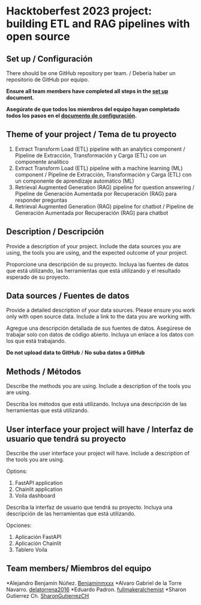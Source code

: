 # Hacktoberfest 2023 project: building ETL and RAG pipelines with open source 

## Set up /  Configuración

There should be one GitHub repository per team. /  Debería haber un repositorio de GitHub por equipo.

**Ensure all team members have completed all steps in the [set up](setup.md) document.**

**Asegúrate de que todos los miembros del equipo hayan completado todos los pasos en el [documento de configuración](setup-espanol.md).**

## Theme of your project / Tema de tu proyecto

1. Extract Transform Load (ETL) pipeline with an analytics component / Pipeline de Extracción, Transformación y Carga (ETL) con un componente analítico
2. Extract Transform Load (ETL) pipeline with a machine learning (ML) component  / Pipeline de Extracción, Transformación y Carga (ETL) con un componente de aprendizaje automático (ML)
3. Retrieval Augmented Generation (RAG) pipeline for question answering /  Pipeline de Generación Aumentada por Recuperación (RAG) para responder preguntas
4. Retrieval Augmented Generation (RAG) pipeline for chatbot /  Pipeline de Generación Aumentada por Recuperación (RAG) para chatbot

## Description / Descripción 

Provide a description of your project. Include the data sources you are using, the tools you are using, and the expected outcome of your project.

Proporcione una descripción de su proyecto. Incluya las fuentes de datos que está utilizando, las herramientas que está utilizando y el resultado esperado de su proyecto.

## Data sources / Fuentes de datos

Provide a detailed description of your data sources. Please ensure you work only with open source data. Include a link to the data you are working with. 

Agregue una descripción detallada de sus fuentes de datos. Asegúrese de trabajar solo con datos de código abierto. Incluya un enlace a los datos con los que está trabajando.

**Do not upload data to GitHub** / **No suba datos a GitHub**

## Methods / Métodos

Describe the methods you are using. Include a description of the tools you are using.

Describa los métodos que está utilizando. Incluya una descripción de las herramientas que está utilizando.

## User interface your project will have / Interfaz de usuario que tendrá su proyecto

Describe the user interface your project will have. Include a description of the tools you are using.

Options: 

1. FastAPI application
2. Chainlit application
3. Voila dashboard

Describa la interfaz de usuario que tendrá su proyecto. Incluya una descripción de las herramientas que está utilizando.

Opciones:

1. Aplicación FastAPI
2. Aplicación Chainlit
3. Tablero Voila

## Team members/ Miembros del equipo

*Alejandro Benjamín Núñez. [Benjaminmxxx](https://github.com/Benjaminmxxx)
*Alvaro Gabriel de la Torre Navarro. [delatorrena2016](https://github.com/delatorrena2016)
*Eduardo Padron. [fullmakeralchemist](https://github.com/fullmakeralchemist)
*Sharon Gutierrez Ch. [SharonGutierrezCH](https://github.com/SharonGutierrezCH)
